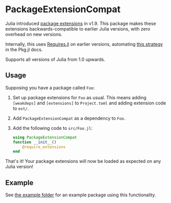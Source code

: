 # PackageExtensionCompat

Julia introduced
[package extensions](https://pkgdocs.julialang.org/v1.9/creating-packages/#Conditional-loading-of-code-in-packages-(Extensions))
in v1.9. This package makes these extensions backwards-compatible to earlier Julia versions,
with zero overhead on new versions.

Internally, this uses
[Requires.jl](https://github.com/JuliaPackaging/Requires.jl)
on earlier versions, automating
[this strategy](https://pkgdocs.julialang.org/v1.9/creating-packages/#Requires.jl)
in the Pkg.jl docs.

Supports all versions of Julia from 1.0 upwards.

## Usage

Supposing you have a package called `Foo`:

1. Set up package extensions for `Foo` as usual. This means adding `[weakdeps]` and
   `[extensions]` to `Project.toml` and adding extension code to `ext/`.

2. Add `PackageExtensionCompat` as a dependency to `Foo`.

3. Add the following code to `src/Foo.jl`:
   ```julia
   using PackageExtensionCompat
   function __init__()
       @require_extensions
   end
   ```

That's it! Your package extensions will now be loaded as expected on any Julia version!

## Example

See
[the example folder](https://github.com/cjdoris/PackageExtensionCompat.jl/tree/main/example)
for an example package using this functionality.
